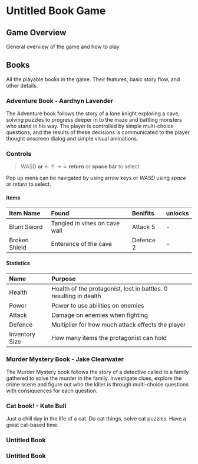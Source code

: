 # Untitled Book Game

## Game Overview

General overview of the game and how to play

## Books

All the playable books in the game. Their features, basic story flow, and other details.


### Adventure Book - Aardhyn Lavender

The Adventure book follows the story of a lone knight exploring a cave, solving puzzles to progress deeper in to the maze and battling monsters who stand in his way.
The player is controlled by simple multi-choice questions, and the results of these decisions is communicated to the player thought onscreen dialog and simple visual animations. 

### Controls

> WASD __or__ ← ↑ → ↓
> __return__ or __space bar__ to select

Pop up mens can be navigated by using arrow keys or _WASD_ using _space_ or _return_ to select.

#### Items

|Item Name | Found | Benifits | unlocks |
|:---|:---|:---|:---|
|Blunt Sword | Tangled in vines on cave wall | Attack 5 | -
|Broken Shield | Enterance of the cave | Defence 2 | -

#### Statistics

|Name|Purpose|
|:---|:---|
|Health| Health of the protagonist, lost in battles. 0 resulting in dealth|
|Power| Power to use abilities on enemies|
|Attack| Damage on enemies when fighting|
|Defence| Multiplier for how much attack effects the player|
|Inventory Size| How many items the protagonist can hold|

### Murder Mystery Book - Jake Clearwater

The Murder Mystery book follows the story of a detective called to a family gathered to solve the murder in the family. Investigate clues, explore the crime scene and figure out who the killer is through multi-choice questions with consiquences for each question.

### Cat book! - Kate Bull

Just a chill day in the life of a cat. Do cat things, solve cat puzzles. Have a great cat-based time.

### Untitled Book


### Untitled Book


